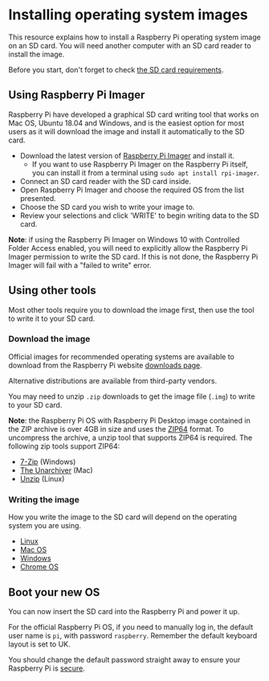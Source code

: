 # Installing operating system images

This resource explains how to install a Raspberry Pi operating system image on an SD card. You will need another computer with an SD card reader to install the image.

Before you start, don't forget to check [the SD card requirements](../sd-cards.md).

## Using Raspberry Pi Imager

Raspberry Pi have developed a graphical SD card writing tool that works on Mac OS, Ubuntu 18.04 and Windows, and is the easiest option for most users as it will download the image and install it automatically to the SD card.

- Download the latest version of [Raspberry Pi Imager](https://www.raspberrypi.org/downloads/) and install it.
  - If you want to use Raspberry Pi Imager on the Raspberry Pi itself, you can install it  from a terminal using `sudo apt install rpi-imager`.
- Connect an SD card reader with the SD card inside.
- Open Raspberry Pi Imager and choose the required OS from the list presented.
- Choose  the SD card you wish to write your image to.
- Review your selections and click 'WRITE' to begin writing data to the SD card.

**Note**: if using the Raspberry Pi Imager on Windows 10 with Controlled Folder Access enabled, you will need to explicitly allow the Raspberry Pi Imager permission to write the SD card. If this is not done, the Raspberry Pi Imager will fail with a "failed to write" error.

## Using other tools

Most other tools require you to download the image first, then use the tool to write it to your SD card.

### Download the image

Official images for recommended operating systems are available to download from the Raspberry Pi website [downloads page](https://www.raspberrypi.org/downloads/).

Alternative distributions are available from third-party vendors.

You may need to unzip `.zip` downloads to get the image file (`.img`) to write to your SD card.

**Note**: the Raspberry Pi OS with Raspberry Pi Desktop image contained in the ZIP archive is over 4GB in size and uses the [ZIP64](https://en.wikipedia.org/wiki/Zip_%28file_format%29#ZIP64) format. To uncompress the archive, a unzip tool that supports ZIP64 is required. The following zip tools support ZIP64:

- [7-Zip](http://www.7-zip.org/) (Windows)
- [The Unarchiver](http://unarchiver.c3.cx/unarchiver) (Mac)
- [Unzip](https://linux.die.net/man/1/unzip) (Linux)

### Writing the image

How you write the image to the SD card will depend on the operating system you are using. 

- [Linux](linux.md)
- [Mac OS](mac.md)
- [Windows](windows.md)
- [Chrome OS](chromeos.md)


## Boot your new OS

You can now insert the SD card into the Raspberry Pi and power it up. 

For the official Raspberry Pi OS, if you need to manually log in, the default user name is `pi`, with password `raspberry`. Remember the default keyboard layout is set to UK.

You should change the default password straight away to ensure your Raspberry Pi is [secure](../../configuration/security.md).
